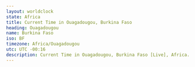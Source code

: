 ```yaml
---
layout: worldclock
state: Africa
title: Current Time in Ouagadougou, Burkina Faso
heading: Ouagadougou
name: Burkina Faso
iso: BF
timezone: Africa/Ouagadougou
utc: UTC -00:16
description: Current Time in Ouagadougou, Burkina Faso [Live], Africa. Live update now time in Ouagadougou, timezone Africa/Ouagadougou, UTC -00:16, Country ISO code & Current Local Time.
---
```


